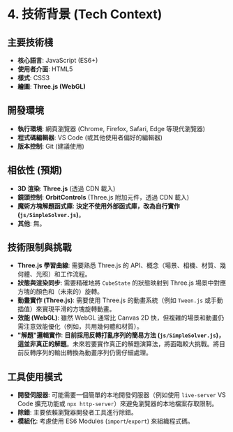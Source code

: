 # 4. 技術背景 (Tech Context)

## 主要技術棧

*   **核心語言**: JavaScript (ES6+)
*   **使用者介面**: HTML5
*   **樣式**: CSS3
*   **繪圖**: **Three.js (WebGL)**

## 開發環境

*   **執行環境**: 網頁瀏覽器 (Chrome, Firefox, Safari, Edge 等現代瀏覽器)
*   **程式碼編輯器**: VS Code (或其他使用者偏好的編輯器)
*   **版本控制**: Git (建議使用)

## 相依性 (預期)

*   **3D 渲染**: **Three.js** (透過 CDN 載入)
*   **鏡頭控制**: **OrbitControls** (Three.js 附加元件，透過 CDN 載入)
*   **魔術方塊解題函式庫**: **決定不使用外部函式庫，改為自行實作 (`js/SimpleSolver.js`)**。
*   **其他**: 無。

## 技術限制與挑戰

*   **Three.js 學習曲線**: 需要熟悉 Three.js 的 API、概念（場景、相機、材質、幾何體、光照）和工作流程。
*   **狀態與渲染同步**: 需要精確地將 `CubeState` 的狀態映射到 Three.js 場景中對應方塊的顏色和（未來的）旋轉。
*   **動畫實作 (Three.js)**: 需要使用 Three.js 的動畫系統（例如 `Tween.js` 或手動插值）來實現平滑的方塊旋轉動畫。
*   **效能 (WebGL)**: 雖然 WebGL 通常比 Canvas 2D 快，但複雜的場景和動畫仍需注意效能優化（例如，共用幾何體和材質）。
*   **"解題"邏輯實作**: **目前採用反轉打亂序列的簡易方法 (`js/SimpleSolver.js`)，這並非真正的解題**。未來若要實作真正的解題演算法，將面臨較大挑戰。將目前反轉序列的輸出轉換為動畫序列仍需仔細處理。

## 工具使用模式

*   **開發伺服器**: 可能需要一個簡單的本地開發伺服器（例如使用 `live-server` VS Code 擴充功能或 `npx http-server`）來避免瀏覽器的本地檔案存取限制。
*   **除錯**: 主要依賴瀏覽器開發者工具進行除錯。
*   **模組化**: 考慮使用 ES6 Modules (`import`/`export`) 來組織程式碼。
